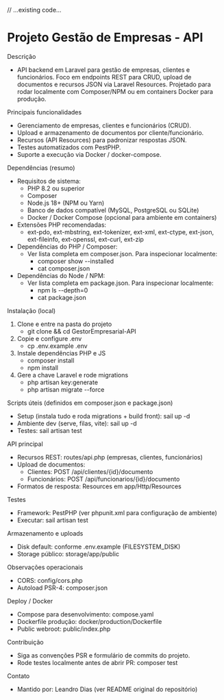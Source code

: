 // ...existing code...
# Projeto Gestão de Empresas - API

Descrição
- API backend em Laravel para gestão de empresas, clientes e funcionários. Foco em endpoints REST para CRUD, upload de documentos e recursos JSON via Laravel Resources. Projetado para rodar localmente com Composer/NPM ou em containers Docker para produção.

Principais funcionalidades
- Gerenciamento de empresas, clientes e funcionários (CRUD).
- Upload e armazenamento de documentos por cliente/funcionário.
- Recursos (API Resources) para padronizar respostas JSON.
- Testes automatizados com PestPHP.
- Suporte a execução via Docker / docker-compose.

Dependências (resumo)
- Requisitos de sistema:
  - PHP 8.2 ou superior
  - Composer
  - Node.js 18+ (NPM ou Yarn)
  - Banco de dados compatível (MySQL, PostgreSQL ou SQLite)
  - Docker / Docker Compose (opcional para ambiente em containers)
- Extensões PHP recomendadas:
  - ext-pdo, ext-mbstring, ext-tokenizer, ext-xml, ext-ctype, ext-json, ext-fileinfo, ext-openssl, ext-curl, ext-zip
- Dependências do PHP / Composer:
  - Ver lista completa em composer.json. Para inspecionar localmente:
    - composer show --installed
    - cat composer.json
- Dependências do Node / NPM:
  - Ver lista completa em package.json. Para inspecionar localmente:
    - npm ls --depth=0
    - cat package.json

Instalação (local)
1. Clone e entre na pasta do projeto
   - git clone <repo> && cd GestorEmpresarial-API
2. Copie e configure .env
   - cp .env.example .env
3. Instale dependências PHP e JS
   - composer install
   - npm install
4. Gere a chave Laravel e rode migrations
   - php artisan key:generate
   - php artisan migrate --force

Scripts úteis (definidos em composer.json e package.json)
- Setup (instala tudo e roda migrations + build front): sail up -d
- Ambiente dev (serve, filas, vite): sail up -d
- Testes: sail artisan test

API principal
- Recursos REST: routes/api.php (empresas, clientes, funcionários)
- Upload de documentos:
  - Clientes: POST /api/clientes/{id}/documento
  - Funcionários: POST /api/funcionarios/{id}/documento
- Formatos de resposta: Resources em app/Http/Resources

Testes
- Framework: PestPHP (ver phpunit.xml para configuração de ambiente)
- Executar: sail artisan test

Armazenamento e uploads
- Disk default: conforme .env.example (FILESYSTEM_DISK)
- Storage público: storage/app/public

Observações operacionais
- CORS: config/cors.php
- Autoload PSR-4: composer.json

Deploy / Docker
- Compose para desenvolvimento: compose.yaml
- Dockerfile produção: docker/production/Dockerfile
- Public webroot: public/index.php

Contribuição
- Siga as convenções PSR e formulário de commits do projeto.
- Rode testes localmente antes de abrir PR: composer test

Contato
- Mantido por: Leandro Dias (ver README original do repositório)
